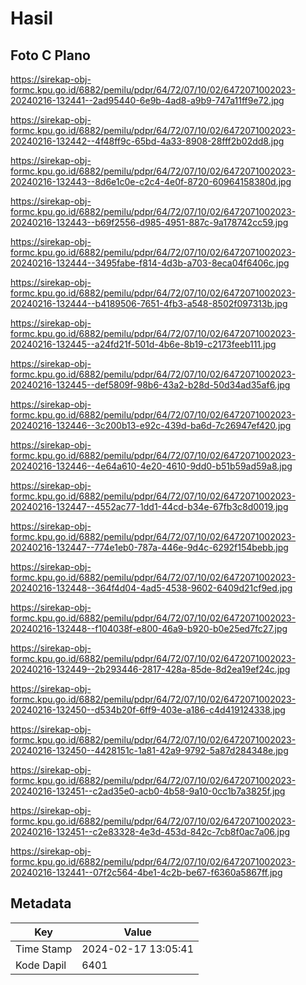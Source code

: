 # Hasil

## Foto C Plano

https://sirekap-obj-formc.kpu.go.id/6882/pemilu/pdpr/64/72/07/10/02/6472071002023-20240216-132441--2ad95440-6e9b-4ad8-a9b9-747a11ff9e72.jpg

https://sirekap-obj-formc.kpu.go.id/6882/pemilu/pdpr/64/72/07/10/02/6472071002023-20240216-132442--4f48ff9c-65bd-4a33-8908-28fff2b02dd8.jpg

https://sirekap-obj-formc.kpu.go.id/6882/pemilu/pdpr/64/72/07/10/02/6472071002023-20240216-132443--8d6e1c0e-c2c4-4e0f-8720-60964158380d.jpg

https://sirekap-obj-formc.kpu.go.id/6882/pemilu/pdpr/64/72/07/10/02/6472071002023-20240216-132443--b69f2556-d985-4951-887c-9a178742cc59.jpg

https://sirekap-obj-formc.kpu.go.id/6882/pemilu/pdpr/64/72/07/10/02/6472071002023-20240216-132444--3495fabe-f814-4d3b-a703-8eca04f6406c.jpg

https://sirekap-obj-formc.kpu.go.id/6882/pemilu/pdpr/64/72/07/10/02/6472071002023-20240216-132444--b4189506-7651-4fb3-a548-8502f097313b.jpg

https://sirekap-obj-formc.kpu.go.id/6882/pemilu/pdpr/64/72/07/10/02/6472071002023-20240216-132445--a24fd21f-501d-4b6e-8b19-c2173feeb111.jpg

https://sirekap-obj-formc.kpu.go.id/6882/pemilu/pdpr/64/72/07/10/02/6472071002023-20240216-132445--def5809f-98b6-43a2-b28d-50d34ad35af6.jpg

https://sirekap-obj-formc.kpu.go.id/6882/pemilu/pdpr/64/72/07/10/02/6472071002023-20240216-132446--3c200b13-e92c-439d-ba6d-7c26947ef420.jpg

https://sirekap-obj-formc.kpu.go.id/6882/pemilu/pdpr/64/72/07/10/02/6472071002023-20240216-132446--4e64a610-4e20-4610-9dd0-b51b59ad59a8.jpg

https://sirekap-obj-formc.kpu.go.id/6882/pemilu/pdpr/64/72/07/10/02/6472071002023-20240216-132447--4552ac77-1dd1-44cd-b34e-67fb3c8d0019.jpg

https://sirekap-obj-formc.kpu.go.id/6882/pemilu/pdpr/64/72/07/10/02/6472071002023-20240216-132447--774e1eb0-787a-446e-9d4c-6292f154bebb.jpg

https://sirekap-obj-formc.kpu.go.id/6882/pemilu/pdpr/64/72/07/10/02/6472071002023-20240216-132448--364f4d04-4ad5-4538-9602-6409d21cf9ed.jpg

https://sirekap-obj-formc.kpu.go.id/6882/pemilu/pdpr/64/72/07/10/02/6472071002023-20240216-132448--f104038f-e800-46a9-b920-b0e25ed7fc27.jpg

https://sirekap-obj-formc.kpu.go.id/6882/pemilu/pdpr/64/72/07/10/02/6472071002023-20240216-132449--2b293446-2817-428a-85de-8d2ea19ef24c.jpg

https://sirekap-obj-formc.kpu.go.id/6882/pemilu/pdpr/64/72/07/10/02/6472071002023-20240216-132450--d534b20f-6ff9-403e-a186-c4d419124338.jpg

https://sirekap-obj-formc.kpu.go.id/6882/pemilu/pdpr/64/72/07/10/02/6472071002023-20240216-132450--4428151c-1a81-42a9-9792-5a87d284348e.jpg

https://sirekap-obj-formc.kpu.go.id/6882/pemilu/pdpr/64/72/07/10/02/6472071002023-20240216-132451--c2ad35e0-acb0-4b58-9a10-0cc1b7a3825f.jpg

https://sirekap-obj-formc.kpu.go.id/6882/pemilu/pdpr/64/72/07/10/02/6472071002023-20240216-132451--c2e83328-4e3d-453d-842c-7cb8f0ac7a06.jpg

https://sirekap-obj-formc.kpu.go.id/6882/pemilu/pdpr/64/72/07/10/02/6472071002023-20240216-132441--07f2c564-4be1-4c2b-be67-f6360a5867ff.jpg


## Metadata

| Key        | Value               |
| ---------- | ------------------- |
| Time Stamp | 2024-02-17 13:05:41 |
| Kode Dapil | 6401                |




